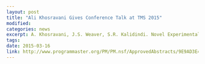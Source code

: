 ```yaml
---
layout: post
title: "Ali Khosravani Gives Conference Talk at TMS 2015"
modified: 
categories: news
excerpt: A. Khosravani, J.S. Weaver, S.R. Kalidindi. Novel Experimental Protocols for High Throughput Exploration of Structure-Processing-Property Relationships in Structural Metal Alloys Using a Combination of Indentation, Microscopy, and Finite Element Modeling Techniques. Advanced Characterization Techniques for Quantifying and Modeling Deformation Mechanisms Symposium, TMS 2015, Orlando, FL.
tags: 
date: 2015-03-16
link: http://www.programmaster.org/PM/PM.nsf/ApprovedAbstracts/9E9AD3E49D200F8485257D0000586263?OpenDocument
---
```

